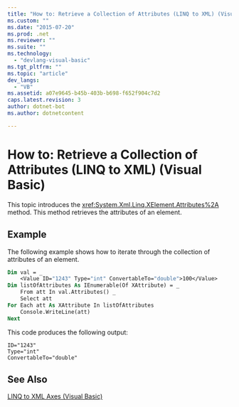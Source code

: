 ```yaml
---
title: "How to: Retrieve a Collection of Attributes (LINQ to XML) (Visual Basic) | Microsoft Docs"
ms.custom: ""
ms.date: "2015-07-20"
ms.prod: .net
ms.reviewer: ""
ms.suite: ""
ms.technology: 
  - "devlang-visual-basic"
ms.tgt_pltfrm: ""
ms.topic: "article"
dev_langs: 
  - "VB"
ms.assetid: a07e9645-b45b-403b-b698-f652f904c7d2
caps.latest.revision: 3
author: dotnet-bot
ms.author: dotnetcontent

---
```

# How to: Retrieve a Collection of Attributes (LINQ to XML) (Visual Basic)
This topic introduces the <xref:System.Xml.Linq.XElement.Attributes%2A> method. This method retrieves the attributes of an element.  
  
## Example  
 The following example shows how to iterate through the collection of attributes of an element.  
  
```vb  
Dim val = _  
    <Value ID="1243" Type="int" ConvertableTo="double">100</Value>  
Dim listOfAttributes As IEnumerable(Of XAttribute) = _  
    From att In val.Attributes() _  
    Select att  
For Each att As XAttribute In listOfAttributes  
    Console.WriteLine(att)  
Next  
```  
  
 This code produces the following output:  
  
```  
ID="1243"  
Type="int"  
ConvertableTo="double"  
```  
  
## See Also  
 [LINQ to XML Axes (Visual Basic)](../../../../visual-basic/programming-guide/concepts/linq/linq-to-xml-axes.md)